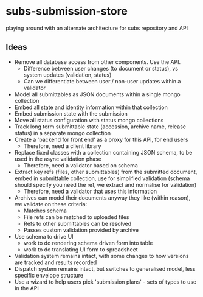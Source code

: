 # subs-submission-store
playing around with an alternate architecture for subs repository and API

## Ideas
* Remove all database access from other components. Use the API.
  * Difference between user changes (to document or status), vs system updates (validation, status)
  * Can we differentiate between user / non-user updates within a validator
* Model all submittables as JSON documents within a single mongo collection
* Embed all state and identity information within that collection
* Embed submission state with the submission
* Move all status configuration with status mongo collections
* Track long term submittable state (accession, archive name, release status) in a separate mongo collection
* Create a 'backend for front end' as a proxy for this API, for end users
  * Therefore, need a client library
* Replace fixed classes with a collection containing JSON schema, to be used in the async validation phase
  * Therefore, need a validator based on schema
* Extract key refs (files, other submittables) from the submitted document, embed in submittable collection, use for simplified validation (schema should specify you need the ref, we extract and normalise for validation)
  * Therefore, need a validator that uses this information
* Archives can model their documents anyway they like (within reason), we validate on these criteria:
  * Matches schema
  * File refs can be matched to uploaded files
  * Refs to other submittables can be resolved
  * Passes custom validation provided by archive
* Use schema to drive UI
  * work to do rendering schema driven form into table
  * work to do translating UI form to spreadsheet
* Validation system remains intact, with some changes to how versions are tracked and results recorded
* Dispatch system remains intact, but switches to generalised model, less specific envelope structure
* Use a wizard to help users pick 'submission plans' - sets of types to use in the API
  
  



 
 
